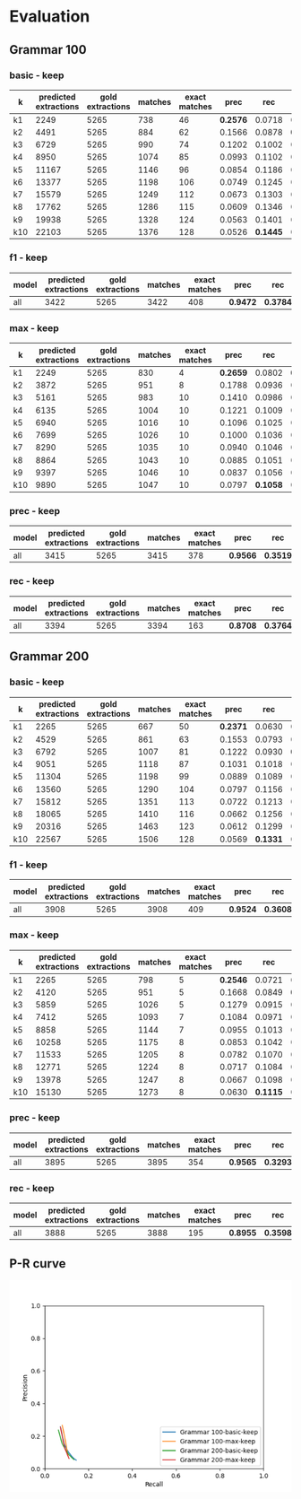 # Evaluation
## Grammar 100
### basic - keep

|  k | predicted extractions | gold extractions | matches | exact matches | prec | rec | F1 |
|-------------- | -------------- | -------------- | -------------- | -------------- | -------------- | -------------- | -------------- | 
| k1 | 2249 | 5265 | 738 | 46 | **0.2576** | 0.0718 | 0.1124 | 
| k2 | 4491 | 5265 | 884 | 62 | 0.1566 | 0.0878 | **0.1125** | 
| k3 | 6729 | 5265 | 990 | 74 | 0.1202 | 0.1002 | 0.1093 | 
| k4 | 8950 | 5265 | 1074 | 85 | 0.0993 | 0.1102 | 0.1045 | 
| k5 | 11167 | 5265 | 1146 | 96 | 0.0854 | 0.1186 | 0.0993 | 
| k6 | 13377 | 5265 | 1198 | 106 | 0.0749 | 0.1245 | 0.0936 | 
| k7 | 15579 | 5265 | 1249 | 112 | 0.0673 | 0.1303 | 0.0888 | 
| k8 | 17762 | 5265 | 1286 | 115 | 0.0609 | 0.1346 | 0.0838 | 
| k9 | 19938 | 5265 | 1328 | 124 | 0.0563 | 0.1401 | 0.0804 | 
| k10 | 22103 | 5265 | 1376 | 128 | 0.0526 | **0.1445** | 0.0772 | 


### f1 - keep

|  model | predicted extractions | gold extractions | matches | exact matches | prec | rec | F1 |
|-------------- | -------------- | -------------- | -------------- | -------------- | -------------- | -------------- | -------------- | 
| all | 3422 | 5265 | 3422 | 408 | **0.9472** | **0.3784** | **0.5408** | 


### max - keep

|  k | predicted extractions | gold extractions | matches | exact matches | prec | rec | F1 |
|-------------- | -------------- | -------------- | -------------- | -------------- | -------------- | -------------- | -------------- | 
| k1 | 2249 | 5265 | 830 | 4 | **0.2659** | 0.0802 | **0.1233** | 
| k2 | 3872 | 5265 | 951 | 8 | 0.1788 | 0.0936 | 0.1229 | 
| k3 | 5161 | 5265 | 983 | 10 | 0.1410 | 0.0986 | 0.1160 | 
| k4 | 6135 | 5265 | 1004 | 10 | 0.1221 | 0.1009 | 0.1105 | 
| k5 | 6940 | 5265 | 1016 | 10 | 0.1096 | 0.1025 | 0.1060 | 
| k6 | 7699 | 5265 | 1026 | 10 | 0.1000 | 0.1036 | 0.1018 | 
| k7 | 8290 | 5265 | 1035 | 10 | 0.0940 | 0.1046 | 0.0990 | 
| k8 | 8864 | 5265 | 1043 | 10 | 0.0885 | 0.1051 | 0.0961 | 
| k9 | 9397 | 5265 | 1046 | 10 | 0.0837 | 0.1056 | 0.0934 | 
| k10 | 9890 | 5265 | 1047 | 10 | 0.0797 | **0.1058** | 0.0909 | 


### prec - keep

|  model | predicted extractions | gold extractions | matches | exact matches | prec | rec | F1 |
|-------------- | -------------- | -------------- | -------------- | -------------- | -------------- | -------------- | -------------- | 
| all | 3415 | 5265 | 3415 | 378 | **0.9566** | **0.3519** | **0.5145** | 


### rec - keep

|  model | predicted extractions | gold extractions | matches | exact matches | prec | rec | F1 |
|-------------- | -------------- | -------------- | -------------- | -------------- | -------------- | -------------- | -------------- | 
| all | 3394 | 5265 | 3394 | 163 | **0.8708** | **0.3764** | **0.5256** | 


## Grammar 200
### basic - keep

|  k | predicted extractions | gold extractions | matches | exact matches | prec | rec | F1 |
|-------------- | -------------- | -------------- | -------------- | -------------- | -------------- | -------------- | -------------- | 
| k1 | 2265 | 5265 | 667 | 50 | **0.2371** | 0.0630 | 0.0995 | 
| k2 | 4529 | 5265 | 861 | 63 | 0.1553 | 0.0793 | 0.1050 | 
| k3 | 6792 | 5265 | 1007 | 81 | 0.1222 | 0.0930 | **0.1056** | 
| k4 | 9051 | 5265 | 1118 | 87 | 0.1031 | 0.1018 | 0.1024 | 
| k5 | 11304 | 5265 | 1198 | 99 | 0.0889 | 0.1089 | 0.0979 | 
| k6 | 13560 | 5265 | 1290 | 104 | 0.0797 | 0.1156 | 0.0944 | 
| k7 | 15812 | 5265 | 1351 | 113 | 0.0722 | 0.1213 | 0.0905 | 
| k8 | 18065 | 5265 | 1410 | 116 | 0.0662 | 0.1256 | 0.0867 | 
| k9 | 20316 | 5265 | 1463 | 123 | 0.0612 | 0.1299 | 0.0832 | 
| k10 | 22567 | 5265 | 1506 | 128 | 0.0569 | **0.1331** | 0.0798 | 


### f1 - keep

|  model | predicted extractions | gold extractions | matches | exact matches | prec | rec | F1 |
|-------------- | -------------- | -------------- | -------------- | -------------- | -------------- | -------------- | -------------- | 
| all | 3908 | 5265 | 3908 | 409 | **0.9524** | **0.3608** | **0.5234** | 


### max - keep

|  k | predicted extractions | gold extractions | matches | exact matches | prec | rec | F1 |
|-------------- | -------------- | -------------- | -------------- | -------------- | -------------- | -------------- | -------------- | 
| k1 | 2265 | 5265 | 798 | 5 | **0.2546** | 0.0721 | 0.1124 | 
| k2 | 4120 | 5265 | 951 | 5 | 0.1668 | 0.0849 | **0.1125** | 
| k3 | 5859 | 5265 | 1026 | 5 | 0.1279 | 0.0915 | 0.1067 | 
| k4 | 7412 | 5265 | 1093 | 7 | 0.1084 | 0.0971 | 0.1024 | 
| k5 | 8858 | 5265 | 1144 | 7 | 0.0955 | 0.1013 | 0.0983 | 
| k6 | 10258 | 5265 | 1175 | 8 | 0.0853 | 0.1042 | 0.0938 | 
| k7 | 11533 | 5265 | 1205 | 8 | 0.0782 | 0.1070 | 0.0903 | 
| k8 | 12771 | 5265 | 1224 | 8 | 0.0717 | 0.1084 | 0.0863 | 
| k9 | 13978 | 5265 | 1247 | 8 | 0.0667 | 0.1098 | 0.0830 | 
| k10 | 15130 | 5265 | 1273 | 8 | 0.0630 | **0.1115** | 0.0805 | 


### prec - keep

|  model | predicted extractions | gold extractions | matches | exact matches | prec | rec | F1 |
|-------------- | -------------- | -------------- | -------------- | -------------- | -------------- | -------------- | -------------- | 
| all | 3895 | 5265 | 3895 | 354 | **0.9565** | **0.3293** | **0.4899** | 


### rec - keep

|  model | predicted extractions | gold extractions | matches | exact matches | prec | rec | F1 |
|-------------- | -------------- | -------------- | -------------- | -------------- | -------------- | -------------- | -------------- | 
| all | 3888 | 5265 | 3888 | 195 | **0.8955** | **0.3598** | **0.5134** | 


## P-R curve
![](pr_curve_dev_all_ap.png)
